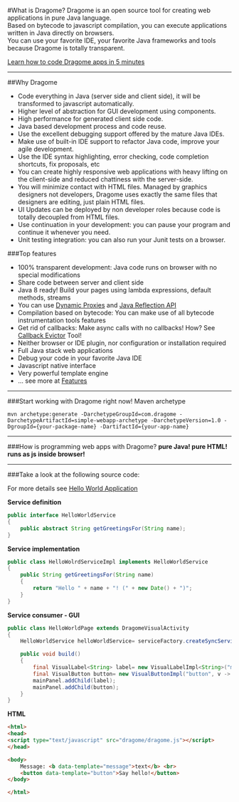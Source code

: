 #What is Dragome?
Dragome is an open source tool for creating web applications in pure Java language.  
Based on bytecode to javascript compilation, you can execute applications written in Java directly on browsers.  
You can use your favorite IDE, your favorite Java frameworks and tools because Dragome is totally transparent.  


[Learn how to code Dragome apps in 5 minutes][4]

----------

##Why Dragome
* Code everything in Java (server side and client side), it will be transformed to javascript automatically.
* Higher level of abstraction for GUI development using components.
* High performance for generated client side code.
* Java based development process and code reuse.
* Use the excellent debugging support offered by the mature Java IDEs.
* Make use of built-in IDE support to refactor Java code, improve your agile development.
* Use the IDE syntax highlighting, error checking, code completion shortcuts, fix proposals, etc
* You can create highly responsive web applications with heavy lifting on the client-side and reduced chattiness with the server-side.
* You will minimize contact with HTML files. Managed by graphics designers not developers, Dragome uses exactly the same files that designers are editing, just plain HTML files.
* UI Updates can be deployed by non developer roles because code is totally decoupled from HTML files.
* Use continuation in your development: you can pause your program and continue it whenever you need.
* Unit testing integration: you can also run your Junit tests on a browser.


###Top features
* 100% transparent development: Java code runs on browser with no special modifications
* Share code between server and client side
* Java 8 ready! Build your pages using lambda expressions, default methods, streams
* You can use [Dynamic Proxies][1] and [Java Reflection API][2]
* Compilation based on bytecode: You can make use of all bytecode instrumentation tools features
* Get rid of callbacks: Make async calls with no callbacks! How? See [Callback Evictor][3] Tool!
* Neither browser or IDE plugin, nor configuration or installation required
* Full Java stack web applications
* Debug your code in your favorite Java IDE
* Javascript native interface
* Very powerful template engine
* ... see more at [Features][5]

----------






###Start working with Dragome right now!
Maven archetype
```shell
mvn archetype:generate -DarchetypeGroupId=com.dragome -DarchetypeArtifactId=simple-webapp-archetype -DarchetypeVersion=1.0 -DgroupId={your-package-name} -DartifactId={your-app-name}
```

----------

###How is programming web apps with Dragome?
**pure Java! pure HTML! runs as js inside browser!**

----------

###Take a look at the following source code:

For more details see [Hello World Application][6]

**Service definition**
``` Java
public interface HelloWorldService
{
	public abstract String getGreetingsFor(String name);
}
```

**Service implementation**
``` Java
public class HelloWolrdServiceImpl implements HelloWorldService
{
	public String getGreetingsFor(String name)
	{
		return "Hello " + name + "! (" + new Date() + ")";
	}
}
```

**Service consumer - GUI**
``` Java
public class HelloWorldPage extends DragomeVisualActivity
{
	HelloWorldService helloWorldService= serviceFactory.createSyncService(HelloWorldService.class);

	public void build()
	{
		final VisualLabel<String> label= new VisualLabelImpl<String>("message");
		final VisualButton button= new VisualButtonImpl("button", v -> label.setValue(helloWorldService.getGreetingsFor("World")));
		mainPanel.addChild(label);
		mainPanel.addChild(button);
	}
}
```

**HTML**
``` Html
<html>
<head>
<script type="text/javascript" src="dragome/dragome.js"></script>
</head>

<body>
	Message: <b data-template="message">text</b> <br>
	<button data-template="button">Say hello!</button>
</body>

</html>
```


  [1]: http://docs.oracle.com/javase/7/docs/api/java/lang/reflect/Proxy.html
  [2]: http://docs.oracle.com/javase/tutorial/reflect/
  [3]: callback-evictor.md
  [4]: two-minutres-tutorial.md#DRAGOME%202'%20TUTORIAL
  [5]: features.md
  [6]: helloworld-app.md

